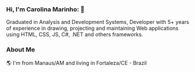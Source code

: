 ### Hi, I'm Carolina Marinho: 👋



Graduated in Analysis and Development Systems, Developer with 5+ years of experience in drawing, projecting and maintaining Web applications using HTML, CSS, JS, C#, .NET and others frameworks.

### About Me

🌎 I'm from Manaus/AM and living in Fortaleza/CE - Brazil
   
<!--
**carolinamarinhop/carolinamarinhop** is a ✨ _special_ ✨ repository because its `README.md` (this file) appears on your GitHub profile.
- 🔭 I’m currently working on ...
- 🌱 I’m currently learning ...
- 👯 I’m looking to collaborate on ...
- 🤔 I’m looking for help with ...
- 💬 Ask me about ...
- 📫 How to reach me: ...
- 😄 Pronouns: ...
- ⚡ Fun fact: ...
-->

